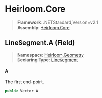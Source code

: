 # Heirloom.Core

> **Framework**: .NETStandard,Version=v2.1  
> **Assembly**: [Heirloom.Core][0]

## LineSegment.A (Field)

> **Namespace**: [Heirloom.Geometry][0]  
> **Declaring Type**: [LineSegment][1]

#### A

The first end-point.

```cs
public Vector A
```

[0]: ../../../Heirloom.Core.md
[1]: ../LineSegment.md
